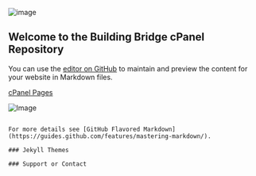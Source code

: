 ![image](https://www.buildingbridge.com/uploads/8/6/4/6/86460792/buildingbridgd25ar04ep02zl-arthur4e.jpg)

## Welcome to the Building Bridge cPanel Repository

You can use the [editor on GitHub](https://github.com/BuildingBridge/cPanel/edit/master/index.md) to maintain and preview the content for your website in Markdown files.

[cPanel Pages](https://buildingbridge.github.io/cPanel/)

![Image](src)

```

For more details see [GitHub Flavored Markdown](https://guides.github.com/features/mastering-markdown/).

### Jekyll Themes

### Support or Contact


